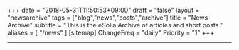 +++
date = "2018-05-31T11:50:53+09:00"
draft = "false"
layout = "newsarchive"
tags = ["blog","news","posts","archive"]
title = "News Archive"
subtitle = "This is the eSolia Archive of articles and short posts."
aliases = [
    "/news"
]
[sitemap]
  ChangeFreq = "daily"
  Priority = "1"
+++

 
* * * 


